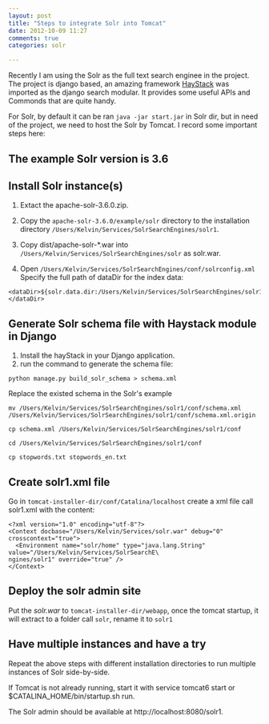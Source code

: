 ```yaml
---
layout: post
title: "Steps to integrate Solr into Tomcat"
date: 2012-10-09 11:27
comments: true
categories: solr

---
```


Recently I am using the Solr as the full text search enginee in the project. The project is django based, an amazing framework [HayStack](http://haystacksearch.org/) was imported as the django search modular. It provides some useful APIs and Commonds that are quite handy.

For Solr, by default it can be ran `java -jar start.jar` in Solr dir, but in need of the project, we need to host the Solr by Tomcat.
I record some important steps here:

## The example Solr version is **3.6**

## Install Solr instance(s)
1. Extact the apache-solr-3.6.0.zip.

2. Copy the `apache-solr-3.6.0/example/solr` directory to the installation directory `/Users/Kelvin/Services/SolrSearchEngines/solr1`.  

3. Copy dist/apache-solr-*.war into `/Users/Kelvin/Services/SolrSearchEngines/solr` as solr.war.  

4. Open `/Users/Kelvin/Services/SolrSearchEngines/conf/solrconfig.xml`    
Specify the full path of dataDir for the index data:
```
<dataDir>${solr.data.dir:/Users/Kelvin/Services/SolrSearchEngines/solr1/data}</dataDir>
```
<!-- more -->

## Generate Solr schema file with Haystack module in Django

1. Install the hayStack in your Django application. 
2. run the command to generate the schema file:

```
python manage.py build_solr_schema > schema.xml
```

Replace the existed schema in the Solr's example

```
mv /Users/Kelvin/Services/SolrSearchEngines/solr1/conf/schema.xml /Users/Kelvin/Services/SolrSearchEngines/solr1/conf/schema.xml.origin    

cp schema.xml /Users/Kelvin/Services/SolrSearchEngines/solr1/conf

cd /Users/Kelvin/Services/SolrSearchEngines/solr1/conf

cp stopwords.txt stopwords_en.txt
```


## Create solr1.xml file 
Go in `tomcat-installer-dir/conf/Catalina/localhost` create a xml file call solr1.xml with the content:

```
<?xml version="1.0" encoding="utf-8"?>
<Context docbase="/Users/Kelvin/Services/solr.war" debug="0" crosscontext="true">
  <Environment name="solr/home" type="java.lang.String" value="/Users/Kelvin/Services/SolrSearchE\
ngines/solr1" override="true" />
</Context>
```


## Deploy the solr admin site
Put the *solr.war* to `tomcat-installer-dir/webapp`, once the tomcat startup, it will extract to a folder call `solr`, rename it to `solr1`


## Have multiple instances and have a try

Repeat the above steps with different installation directories to run multiple instances of Solr side-by-side.

If Tomcat is not already running, start it with service tomcat6 start or $CATALINA_HOME/bin/startup.sh run. 

The Solr admin should be available at http://localhost:8080/solr1.



